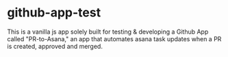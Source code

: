 # github-app-test

This is a vanilla js app solely built for testing & developing a Github App called "PR-to-Asana," an app that automates asana task updates when a PR is created, approved and merged.
